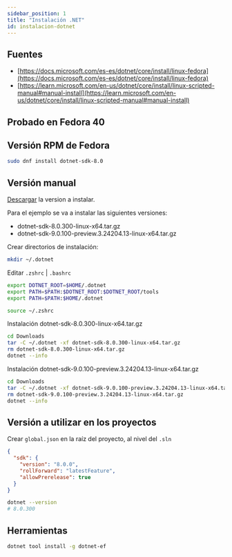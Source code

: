 ```yaml
---
sidebar_position: 1
title: "Instalación .NET"
id: instalacion-dotnet
---
```


## Fuentes

* [https://docs.microsoft.com/es-es/dotnet/core/install/linux-fedora](https://docs.microsoft.com/es-es/dotnet/core/install/linux-fedora)
* [https://learn.microsoft.com/en-us/dotnet/core/install/linux-scripted-manual#manual-install](https://learn.microsoft.com/en-us/dotnet/core/install/linux-scripted-manual#manual-install)

## Probado en Fedora 40

## Versión RPM de Fedora

```bash
sudo dnf install dotnet-sdk-8.0
```

## Versión manual

[Descargar](https://dotnet.microsoft.com/en-us/download) la version a instalar.

Para el ejemplo se va a instalar las siguientes versiones:

* dotnet-sdk-8.0.300-linux-x64.tar.gz
* dotnet-sdk-9.0.100-preview.3.24204.13-linux-x64.tar.gz

Crear directorios de instalación:

```bash
mkdir ~/.dotnet
```

Editar `.zshrc` | `.bashrc`

```bash
export DOTNET_ROOT=$HOME/.dotnet
export PATH=$PATH:$DOTNET_ROOT:$DOTNET_ROOT/tools
export PATH=$PATH:$HOME/.dotnet
```

```bash
source ~/.zshrc
```

Instalación dotnet-sdk-8.0.300-linux-x64.tar.gz

```bash
cd Downloads
tar -C ~/.dotnet -xf dotnet-sdk-8.0.300-linux-x64.tar.gz
rm dotnet-sdk-8.0.300-linux-x64.tar.gz
dotnet --info
```

Instalación dotnet-sdk-9.0.100-preview.3.24204.13-linux-x64.tar.gz

```bash
cd Downloads
tar -C ~/.dotnet -xf dotnet-sdk-9.0.100-preview.3.24204.13-linux-x64.tar.gz
rm dotnet-sdk-9.0.100-preview.3.24204.13-linux-x64.tar.gz
dotnet --info
```

## Versión a utilizar en los proyectos

Crear `global.json` en la raíz del proyecto, al nivel del `.sln`

```json
{
  "sdk": {
    "version": "8.0.0",
    "rollForward": "latestFeature",
    "allowPrerelease": true
  }
}
```

```bash
dotnet --version
# 8.0.300
```

## Herramientas

```bash
dotnet tool install -g dotnet-ef
```
